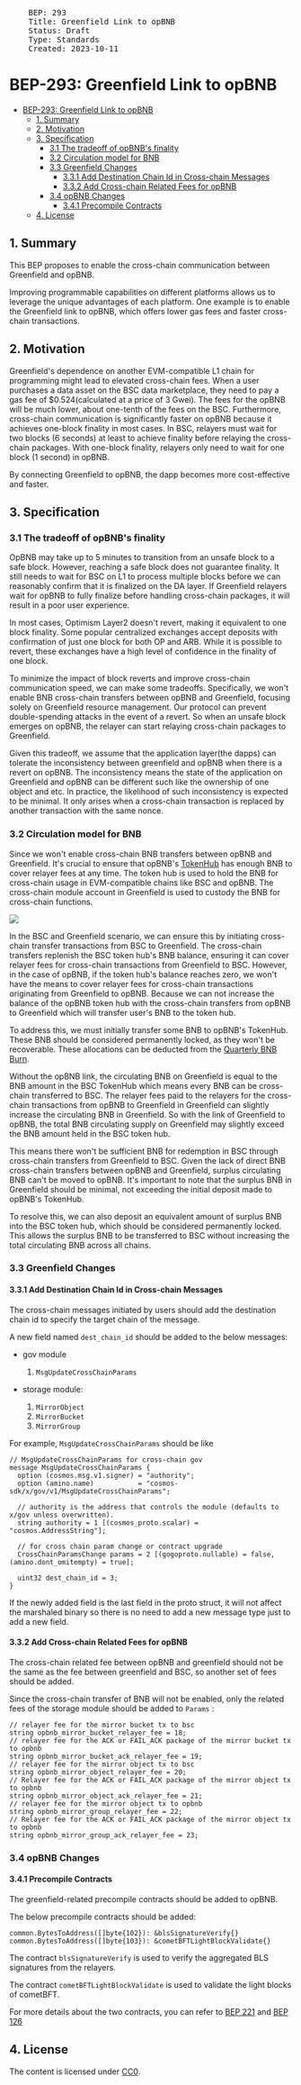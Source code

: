 <pre>
	BEP: 293
	Title: Greenfield Link to opBNB
	Status: Draft
	Type: Standards
	Created: 2023-10-11
</pre>

# BEP-293: Greenfield Link to opBNB

- [BEP-293: Greenfield Link to opBNB](#bep-293-greenfield-link-to-opbnb)
    - [1. Summary](#1-summary)
    - [2. Motivation](#2-motivation)
    - [3. Specification](#3-specification)
        - [3.1 The tradeoff of opBNB's finality](#31-the-tradeoff-of-opbnbs-finality)
        - [3.2 Circulation model for BNB](#32-circulation-model-for-bnb)
        - [3.3 Greenfield Changes](#33-greenfield-changes)
          - [3.3.1 Add Destination Chain Id in Cross-chain Messages](#331-add-destination-chain-id-in-cross-chain-messages)
          - [3.3.2 Add Cross-chain Related Fees for opBNB](#332-add-cross-chain-related-fees-for-opbnb)
        - [3.4 opBNB Changes](#34-opbnb-changes)
          - [3.4.1 Precompile Contracts](#341-precompile-contracts)
    - [4. License](#6-license)

## 1. Summary

This BEP proposes to enable the cross-chain communication between Greenfield and opBNB.

Improving programmable capabilities on different platforms allows us to leverage the unique advantages of each platform. 
One example is to enable the Greenfield link to opBNB, which offers lower gas fees and faster cross-chain transactions.

## 2. Motivation

Greenfield's dependence on another EVM-compatible L1 chain for programming might lead to elevated cross-chain fees. 
When a user purchases a data asset on the BSC data marketplace, they need to pay a gas fee of 
$0.524(calculated at a price of 3 Gwei). The fees for the opBNB will be much lower, about one-tenth of the fees on the BSC. 
Furthermore, cross-chain communication is significantly faster on opBNB because it achieves one-block finality in most cases. 
In BSC, relayers must wait for two blocks (6 seconds) at least to achieve finality before relaying the cross-chain packages. 
With one-block finality, relayers only need to wait for one block (1 second) in opBNB.

By connecting Greenfield to opBNB, the dapp becomes more cost-effective and faster.

## 3. Specification

### 3.1 The tradeoff of opBNB's finality

OpBNB may take up to 5 minutes to transition from an unsafe block to a safe block. However, reaching a safe block 
does not guarantee finality. It still needs to wait for BSC on L1 to process multiple blocks before we can reasonably 
confirm that it is finalized on the DA layer. If Greenfield relayers wait for opBNB to fully finalize before handling 
cross-chain packages, it will result in a poor user experience.

In most cases, Optimism Layer2 doesn't revert, making it equivalent to one block finality. Some popular centralized 
exchanges accept deposits with confirmation of just one block for both OP and ARB. While it is possible to revert, 
these exchanges have a high level of confidence in the finality of one block.

To minimize the impact of block reverts and improve cross-chain communication speed, we can make some tradeoffs. 
Specifically, we won't enable BNB cross-chain transfers between opBNB and Greenfield, focusing solely on Greenfield 
resource management. Our protocol can prevent double-spending attacks in the event of a revert. So when an unsafe 
block emerges on opBNB, the relayer can start relaying cross-chain packages to Greenfield.

Given this tradeoff, we assume that the application layer(the dapps) can tolerate the inconsistency between greenfield 
and opBNB when there is a revert on opBNB. The inconsistency means the state of the application on Greenfield and 
opBNB can be different such like the ownership of one object and etc. In practice, the likelihood of such inconsistency 
is expected to be minimal. It only arises when a cross-chain transaction is replaced by another transaction with the same nonce.

### 3.2 Circulation model for BNB

Since we won't enable cross-chain BNB transfers between opBNB and Greenfield. It's crucial to ensure that 
opBNB's [TokenHub](https://docs.bnbchain.org/bnb_greenfield/core-concept/cross-chain/programmability/) has 
enough BNB to cover relayer fees at any time. The token hub is used to hold the BNB for cross-chain usage in 
EVM-compatible chains like BSC and opBNB. The cross-chain module account in Greenfield is used to custody the BNB 
for cross-chain functions.

![](./assets/BEP-293/cross_chain.png)

In the BSC and Greenfield scenario, we can ensure this by initiating cross-chain transfer transactions from BSC 
to Greenfield. The cross-chain transfers replenish the BSC token hub's BNB balance, ensuring it can cover relayer 
fees for cross-chain transactions from Greenfield to BSC. However, in the case of opBNB, if the token hub's balance 
reaches zero, we won't have the means to cover relayer fees for cross-chain transactions originating from Greenfield 
to opBNB. Because we can not increase the balance of the opBNB token hub with the cross-chain transfers from opBNB 
to Greenfield which will transfer user's BNB to the token hub.

To address this, we must initially transfer some BNB to opBNB's TokenHub. These BNB should be considered permanently 
locked, as they won't be recoverable. These allocations can be deducted from the [Quarterly BNB Burn](https://www.bnbburn.info/).

Without the opBNB link, the circulating BNB on Greenfield is equal to the BNB amount in the BSC TokenHub 
which means every BNB can be cross-chain transferred to BSC. The relayer fees paid to the relayers for the 
cross-chain transactions from opBNB to Greenfield in Greenfield can slightly increase the circulating BNB in Greenfield. 
So with the link of Greenfield to opBNB, the total BNB circulating supply on Greenfield may slightly exceed the BNB 
amount held in the BSC token hub.

This means there won't be sufficient BNB for redemption in BSC through cross-chain transfers from Greenfield to BSC. 
Given the lack of direct BNB cross-chain transfers between opBNB and Greenfield, surplus circulating BNB can't be 
moved to opBNB. It's important to note that the surplus BNB in Greenfield should be minimal, not exceeding the 
initial deposit made to opBNB's TokenHub.

To resolve this, we can also deposit an equivalent amount of surplus BNB into the BSC token hub, which should be 
considered permanently locked. This allows the surplus BNB to be transferred to BSC without increasing the total 
circulating BNB across all chains.

### 3.3 Greenfield Changes

#### 3.3.1 Add Destination Chain Id in Cross-chain Messages

The cross-chain messages initiated by users should add the destination chain id to specify the target chain of the message.

A new field named `dest_chain_id` should be added to the below messages:

*   gov module
    1. `MsgUpdateCrossChainParams`



*   storage module:
    1. `MirrorObject`
    2. `MirrorBucket`
    3. `MirrorGroup`

    
For example, `MsgUpdateCrossChainParams` should be like

```plain
// MsgUpdateCrossChainParams for cross-chain gov
message MsgUpdateCrossChainParams {
  option (cosmos.msg.v1.signer) = "authority";
  option (amino.name)           = "cosmos-sdk/x/gov/v1/MsgUpdateCrossChainParams";

  // authority is the address that controls the module (defaults to x/gov unless overwritten).
  string authority = 1 [(cosmos_proto.scalar) = "cosmos.AddressString"];

  // for cross chain param change or contract upgrade
  CrossChainParamsChange params = 2 [(gogoproto.nullable) = false, (amino.dont_omitempty) = true];

  uint32 dest_chain_id = 3;
}
```

If the newly added field is the last field in the proto struct, it will not affect the marshaled binary so there is 
no need to add a new message type just to add a new field.

#### 3.3.2 Add Cross-chain Related Fees for opBNB

The cross-chain related fee between opBNB and greenfield should not be the same as the fee between greenfield and BSC, 
so another set of fees should be added.

Since the cross-chain transfer of BNB will not be enabled, only the related fees of the storage module should be added to `Params` :

```plain
// relayer fee for the mirror bucket tx to bsc
string opbnb_mirror_bucket_relayer_fee = 18;
// relayer fee for the ACK or FAIL_ACK package of the mirror bucket tx to opbnb
string opbnb_mirror_bucket_ack_relayer_fee = 19;
// relayer fee for the mirror object tx to bsc
string opbnb_mirror_object_relayer_fee = 20;
// Relayer fee for the ACK or FAIL_ACK package of the mirror object tx to opbnb
string opbnb_mirror_object_ack_relayer_fee = 21;
// relayer fee for the mirror object tx to opbnb
string opbnb_mirror_group_relayer_fee = 22;
// Relayer fee for the ACK or FAIL_ACK package of the mirror object tx to opbnb
string opbnb_mirror_group_ack_relayer_fee = 23;
```

### 3.4 opBNB Changes

#### 3.4.1 Precompile Contracts

The greenfield-related precompile contracts should be added to opBNB.

The below precompile contracts should be added:

```plain
common.BytesToAddress([]byte{102}): &blsSignatureVerify{}
common.BytesToAddress([]byte{103}): &cometBFTLightBlockValidate{}
```

The contract `blsSignatureVerify` is used to verify the aggregated BLS signatures from the relayers.

The contract `cometBFTLightBlockValidate` is used to validate the light blocks of cometBFT.

For more details about the two contracts, you can refer to [BEP 221](https://github.com/bnb-chain/BEPs/blob/master/BEPs/BEP221.md) and [BEP 126](https://github.com/bnb-chain/BEPs/blob/master/BEPs/BEP126.md)

## 4. License
The content is licensed under [CC0](https://creativecommons.org/publicdomain/zero/1.0/).